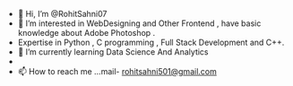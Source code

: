 - 👋 Hi, I’m @RohitSahni07
- 👀 I’m interested in WebDesigning and Other Frontend , have basic knowledge about Adobe Photoshop .
- Expertise in Python , C programming , Full Stack Development and C++.  
- 🌱 I’m currently learning Data Science And Analytics 
-
- 📫 How to reach me ...mail- rohitsahni501@gmail.com

<!---
RohitSahni07/RohitSahni07 is a ✨ special ✨ repository because its `README.md` (this file) appears on your GitHub profile.
You can click the Preview link to take a look at your changes.
--->
